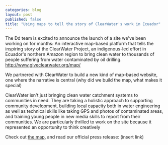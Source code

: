 ```yaml
---
categories: blog
layout: post
published: false
title: "Using maps to tell the story of ClearWater's work in Ecuador"
---
```


The Dd team is excited to announce the launch of a site we've been working on for months: An interactive map-based platform that tells the inspiring story of the ClearWater Project, an indigenous-led effort in Ecuador's northern Amazon region to bring clean water to thousands of people suffering from water contaminated by oil drilling. http://www.giveclearwater.org/map/

We partnered with ClearWater to build a new kind of map-based website, one where the narrative is central 
(why did we build the map, what makes it special) 

ClearWater isn't just bringing clean water catchment systems to communities in need. They are taking a holistic approach to supporting community development, building local capacity both in water engineering as well as technical skills like taking GPS and photos of contaminated areas, and training young people in new media skills to report from their communities. We are particularly thrilled to work on the site because it represented an opportunity to think creatively 

Check out [the map](http://www.giveclearwater.org/map/), and read our official press release:
(insert link)